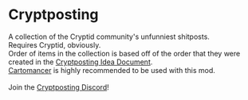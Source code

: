 # Cryptposting
A collection of the Cryptid community's unfunniest shitposts.<br>
Requires Cryptid, obviously.<br>
Order of items in the collection is based off of the order that they were created in the [Cryptposting Idea Document](https://docs.google.com/document/d/1toiOWh2qfouhZYUSiBEgHxU91lbzgvMfR46bShg67Qs/edit?pli=1&tab=t.0).<br>
[Cartomancer](https://github.com/stupxd/Cartomancer) is highly recommended to be used with this mod.
<br>
<br>
Join the [Cryptposting Discord](https://discord.gg/Jk9Q9usrNy)!